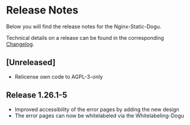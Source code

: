 # Release Notes

Below you will find the release notes for the Nginx-Static-Dogu.

Technical details on a release can be found in the corresponding [Changelog](https://docs.cloudogu.com/de/docs/dogus/nginx-static/CHANGELOG/).

## [Unreleased]
- Relicense own code to AGPL-3-only

## Release 1.26.1-5

* Improved accessibility of the error pages by adding the new design
* The error pages can now be whitelabeled via the Whitelabeling-Dogu
